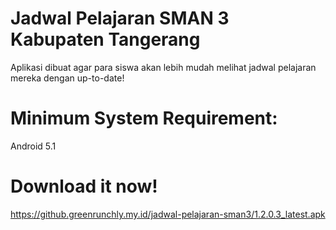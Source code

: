# Jadwal Pelajaran SMAN 3 Kabupaten Tangerang
Aplikasi dibuat agar para siswa akan lebih mudah melihat jadwal pelajaran mereka dengan up-to-date! 

# Minimum System Requirement: <br>
Android 5.1 <br>

# Download it now!
https://github.greenrunchly.my.id/jadwal-pelajaran-sman3/1.2.0.3_latest.apk
